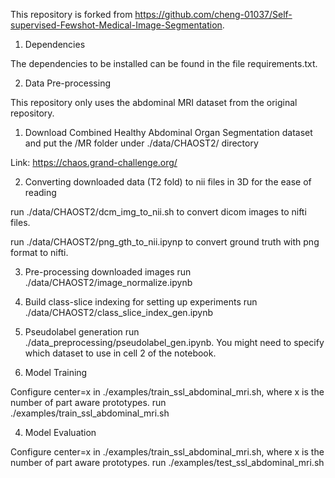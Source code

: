This repository is forked from https://github.com/cheng-01037/Self-supervised-Fewshot-Medical-Image-Segmentation. 

1. Dependencies 

The dependencies to be installed can be found in the file requirements.txt. 

2. Data Pre-processing 

This repository only uses the abdominal MRI dataset from the original repository. 

1. Download Combined Healthy Abdominal Organ Segmentation dataset and put the /MR folder under ./data/CHAOST2/ directory

Link: https://chaos.grand-challenge.org/

2. Converting downloaded data (T2 fold) to nii files in 3D for the ease of reading

run ./data/CHAOST2/dcm_img_to_nii.sh to convert dicom images to nifti files.

run ./data/CHAOST2/png_gth_to_nii.ipynp to convert ground truth with png format to nifti.

3. Pre-processing downloaded images
run ./data/CHAOST2/image_normalize.ipynb

4. Build class-slice indexing for setting up experiments
run ./data/CHAOST2/class_slice_index_gen.ipynb

5. Pseudolabel generation
run ./data_preprocessing/pseudolabel_gen.ipynb. You might need to specify which dataset to use in cell 2 of the notebook. 

3. Model Training

Configure center=x in ./examples/train_ssl_abdominal_mri.sh, where x is the number of part aware prototypes. 
run ./examples/train_ssl_abdominal_mri.sh

4. Model Evaluation

Configure center=x in ./examples/train_ssl_abdominal_mri.sh, where x is the number of part aware prototypes.
run ./examples/test_ssl_abdominal_mri.sh
